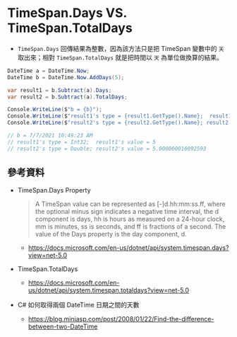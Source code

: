 # TimeSpan.Days VS. TimeSpan.TotalDays

* `TimeSpan.Days` 回傳結果為整數，因為該方法只是把 TimeSpan 變數中的 `天` 取出來；相對 `TimeSpan.TotalDays` 就是把時間以 `天` 為單位做換算的結果。

```cs
DateTime a = DateTime.Now;
DateTime b = DateTime.Now.AddDays(5);

var result1 = b.Subtract(a).Days;
var result2 = b.Subtract(a).TotalDays;

Console.WriteLine($"b = {b}");
Console.WriteLine($"result1's type = {result1.GetType().Name};  result1's value = {result1}");
Console.WriteLine($"result2's type = {result2.GetType().Name}; result2's value = {result2}");

// b = 7/7/2021 10:49:23 AM
// result1's type = Int32;  result1's value = 5
// result2's type = Double; result2's value = 5.000000016092593
```

## 參考資料

* TimeSpan.Days Property
  > A TimeSpan value can be represented as [-]d.hh:mm:ss.ff, where the optional minus sign indicates a negative time interval, the d component is days, hh is hours as measured on a 24-hour clock, mm is minutes, ss is seconds, and ff is fractions of a second. The value of the Days property is the day component, d.
  * https://docs.microsoft.com/en-us/dotnet/api/system.timespan.days?view=net-5.0

* TimeSpan.TotalDays
  * https://docs.microsoft.com/en-us/dotnet/api/system.timespan.totaldays?view=net-5.0

* C# 如何取得兩個 DateTime 日期之間的天數
  * https://blog.miniasp.com/post/2008/01/22/Find-the-difference-between-two-DateTime